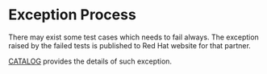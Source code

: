 <!-- markdownlint-disable line-length no-bare-urls -->
# Exception Process

There may exist some test cases which needs to fail always. The exception raised by the failed tests is published to Red Hat website for that partner.

[CATALOG](https://github.com/test-network-function/cnf-certification-test/blob/main/CATALOG.md) provides the details of such exception.
